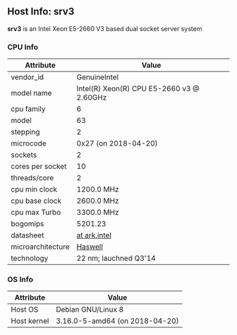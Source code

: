 ## Host Info: srv3

**srv3** is an Intel Xeon E5-2660 V3 based dual socket server system

### CPU Info

| Attribute | Value |
| --------- | ----- |
| vendor_id    | GenuineIntel |
| model name   | Intel(R) Xeon(R) CPU E5-2660 v3 @ 2.60GHz |
| cpu family   | 6 |
| model        | 63 |
| stepping     | 2 |
| microcode    | 0x27 (on 2018-04-20) |
| sockets      | 2 |
| cores per socket | 10 |
| threads/core | 2 |
| cpu min clock   | 1200.0 MHz |
| cpu base clock  | 2600.0 MHz |
| cpu max Turbo   | 3300.0 MHz |
| bogomips     | 5201.23 |
| datasheet    | [at ark.intel](https://ark.intel.com/en/products/81706) |
| microarchitecture | [Haswell](https://en.wikipedia.org/wiki/Haswell_(microarchitecture)) |
| technology   | 22 nm; lauchned Q3'14 |

### OS Info

| Attribute | Value |
| --------- | ----- |
| Host OS      | Debian GNU/Linux 8 |
| Host kernel  | 3.16.0-5-amd64 (on 2018-04-20) |
